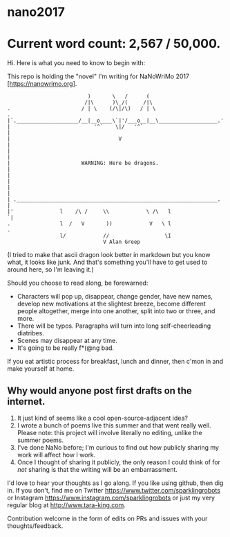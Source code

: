 # nano2017

# Current word count: 2,567 / 50,000. 

Hi. Here is what you need to know to begin with: 

This repo is holding the "novel" I'm writing for NaNoWriMo 2017 [https://nanowrimo.org]. 

```
                          )       \   /      (
                         /|\      )\_/(     /|\
.                       / | \    (/\|/\)   / | \                      .
|`.____________________/__|__o____\`|'/___o__|__\___________________.'|
|                           '^`    \|/   '^`                          |
|                                   V                                 |
|                                                                     |
|                       WARNING: Here be dragons.                     |
|                                                                     |
|                                                                     |
| ._________________________________________________________________. |
|'               l    /\ /     \\            \ /\   l                `|
.                l  /   V       ))            V   \ l                 .
                 l/            //                  \I
                               V Alan Greep
```       
       
(I tried to make that ascii dragon look better in markdown but you know what, it looks like junk. And that's something you'll have to get used to around here, so I'm leaving it.)


Should you choose to read along, be forewarned: 
* Characters will pop up, disappear, change gender, have new names, develop new motivations at the slightest breeze, become different people altogether, merge into one another, split into two or three, and more. 
* There will be typos. Paragraphs will turn into long self-cheerleading diatribes.  
* Scenes may disappear at any time. 
* It's going to be really f*(@ng bad. 

If you eat artistic process for breakfast, lunch and dinner, then c'mon in and make yourself at home. 

## Why would anyone post first drafts on the internet. 
1. It just kind of seems like a cool open-source-adjacent idea? 
2. I wrote a bunch of poems live this summer and that went really well. Please note: this project will involve literally no editing, unlike the summer poems. 
3. I've done NaNo before; I'm curious to find out how publicly sharing my work will affect how I work. 
4. Once I thought of sharing it publicly, the only reason I could think of for *not* sharing is that the writing will be an embarrassment. 

I'd love to hear your thoughts as I go along. If you like using github, then dig in.  If you don't, find me on Twitter https://www.twitter.com/sparklingrobots or Instagram https://www.instagram.com/sparklingrobots or just my very regular blog at http://www.tara-king.com. 

Contribution welcome in the form of edits on PRs and issues with your thoughts/feedback.
